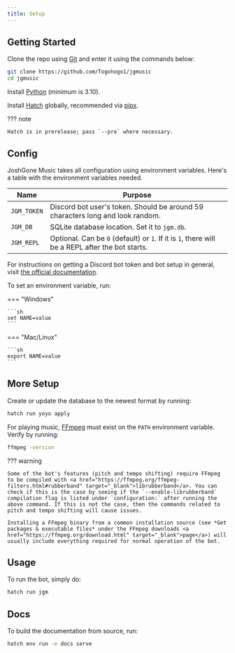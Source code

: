 ```yaml
---
title: Setup
---
```


## Getting Started

Clone the repo using <a href="https://git-scm.com/downloads" target="_blank">Git</a> and enter it using the commands below:

```sh
git clone https://github.com/Togohogo1/jgmusic
cd jgmusic
```

Install <a href="https://www.python.org/downloads/" target="_blank">Python</a> (minimum is 3.10).

Install <a href="https://ofek.dev/hatch/latest/install/" target="_blank">Hatch</a> globally, recommended via <a href="https://pypa.github.io/pipx/installation/" target="_blank">pipx</a>.

??? note

    Hatch is in prerelease; pass `--pre` where necessary.

## Config

JoshGone Music takes all configuration using environment variables. Here's a table with the environment variables needed.

| Name           | Purpose                                                      |
| -------------- | ------------------------------------------------------------ |
| `JGM_TOKEN` | Discord bot user's token. Should be around 59 characters long and look random. |
| `JGM_DB`    | SQLite database location. Set it to `jgm.db`.           |
| `JGM_REPL`  | Optional. Can be `0` (default) or `1`. If it is `1`, there will be a REPL after the bot starts. |

For instructions on getting a Discord bot token and bot setup in general, visit <a href="https://discordpy.readthedocs.io/en/stable/discord.html" target="_blank">the official documentation</a>.

To set an environment variable, run:

=== "Windows"

    ```sh
    set NAME=value
    ```

=== "Mac/Linux"

    ```sh
    export NAME=value
    ```

## More Setup

Create or update the database to the newest format by running:

```sh
hatch run yoyo apply
```

For playing music, <a href="http://ffmpeg.org/" target="_blank">FFmpeg</a> must exist on the `PATH` environment variable. Verify by running:

```sh
ffmpeg -version
```

??? warning

    Some of the bot's features (pitch and tempo shifting) require FFmpeg to be compiled with <a href="https://ffmpeg.org/ffmpeg-filters.html#rubberband" target="_blank">librubberband</a>. You can check if this is the case by seeing if the `--enable-librubberband` compilation flag is listed under `configuration:` after running the above command. If this is not the case, then the commands related to pitch and tempo shifting will cause issues.

    Installing a FFmpeg binary from a common installation source (see *Get packages & executable files* under the FFmpeg downloads <a href="https://ffmpeg.org/download.html" target="_blank">page</a>) will usually include everything required for normal operation of the bot.

## Usage

To run the bot, simply do:

```sh
hatch run jgm
```

## Docs

To build the documentation from source, run:

```sh
hatch env run -e docs serve
```

